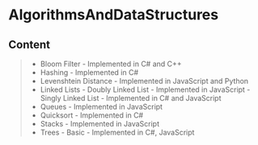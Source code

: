 AlgorithmsAndDataStructures
===================

Content
----------
> - Bloom Filter
	- Implemented in C# and C++
> - Hashing
	- Implemented in C#
> - Levenshtein Distance
	- Implemented in JavaScript and Python
> - Linked Lists
	- Doubly Linked List
		- Implemented in JavaScript
	- Singly Linked List
		- Implemented in C# and JavaScript
> - Queues
	- Implemented in JavaScript
> - Quicksort
	- Implemented in C#
> - Stacks
	- Implemented in JavaScript
> - Trees
	- Basic
		- Implemented in C#, JavaScript